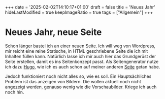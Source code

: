+++
date = '2025-02-02T14:10:17+01:00'
draft = false
title = 'Neues Jahr'
hideLastModified = true
keepImageRatio = true
tags = ["Allgemein"]
+++
# Neues Jahr, neue Seite
Schon länger bastel ich an einer neuen Seite. Ich will weg von Wordpress, mir reicht eine reine Statische, in HTML geschriebene Seite die ich mit Inhalten füllen kann.
Natürlich lasse ich mir auch hier das Grundgerüst der Seite erstellen, damit es ins Seitenkonzept passt. Als Seitengenerator nutze ich dazu [Hugo](https://gohugo.io/), wie ich es auch schon auf meiner anderen [Seite](https://www.dathoschy.org) getan habe.

Jedoch funktioniert noch nicht alles so, wie es soll.
Ein Hauptsächliches Problem ist das anzeigen von Bildern. Die wollen aktuell noch nicht angezeigt werden, genauso wenig wie die Vorschaubilder. Kriege ich auch noch hin.
